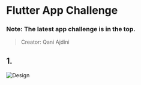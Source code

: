 # Flutter App Challenge

### Note: The latest app challenge is in the top.
> Creator: Qani Ajdini

## 1. [](https://github.com/qani-ajdini/flutter-ui-photo-gallery-search)
![Design](https://github.com/qani-ajdini/flutter-ui-photo-gallery-search/blob/master/docs/inspiration.gif)